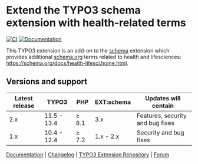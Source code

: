 # Extend the TYPO3 schema extension with health-related terms

[![CI](https://github.com/brotkrueml/schema-health/actions/workflows/ci.yml/badge.svg)](https://github.com/brotkrueml/schema-health/actions/workflows/ci.yml)
[![Documentation](https://github.com/brotkrueml/schema-health/actions/workflows/docs.yml/badge.svg)](https://github.com/brotkrueml/schema-health/actions/workflows/docs.yml)

This TYPO3 extension is an add-on to the
[schema](https://extensions.typo3.org/extension/schema) extension
which provides additional [schema.org](https://schema.org/) terms
related to health and lifesciences: https://schema.org/docs/health-lifesci.home.html.

## Versions and support

| Latest release | TYPO3       | PHP   | EXT:schema | Updates will contain             |
|----------------|-------------|-------|------------|----------------------------------|
| 2.x            | 11.5 - 13.4 | ≥ 8.1 | 3.x        | Features, security and bug fixes |
| 1.x            | 10.4 - 12.4 | ≥ 7.2 | 1.x - 2.x  | Security and bug fixes           |

[Documentation](https://docs.typo3.org/p/brotkrueml/schema-health/main/en-us/) |
[Changelog](https://github.com/brotkrueml/schema-health/blob/main/CHANGELOG.md) |
[TYPO3 Extension Repository](https://extensions.typo3.org/extension/schema_health) |
[Forum](https://github.com/brotkrueml/schema/discussions)
